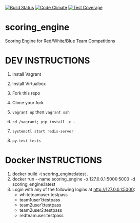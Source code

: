 [![Build Status](https://travis-ci.org/pwnbus/scoring_engine.svg?branch=master)](https://travis-ci.org/pwnbus/scoring_engine)
[![Code Climate](https://codeclimate.com/github/pwnbus/scoring_engine/badges/gpa.svg)](https://codeclimate.com/github/pwnbus/scoring_engine)
[![Test Coverage](https://codeclimate.com/github/pwnbus/scoring_engine/badges/coverage.svg)](https://codeclimate.com/github/pwnbus/scoring_engine/coverage)
# scoring_engine
Scoring Engine for Red/White/Blue Team Competitions

# DEV INSTRUCTIONS

1. Install Vagrant

2. Install Virtualbox

3. Fork this repo

4. Clone your fork

5. `vagrant up` then `vagrant ssh`

6. `cd /vagrant; pip install -e .`

7. `systemctl start redis-server`

8. `py.test tests`

# Docker INSTRUCTIONS

1. docker build -t scoring_engine:latest .
2. docker run --name scoring_engine -p 127.0.0.1:5000:5000 -d scoring_engine:latest
3. Login with any of the following logins at http://127.0.0.1:5000:
    - whiteteamuser:testpass
    - team1user1:testpass
    - team2user1:testpass
    - team2user2:testpass
    - redteamuser:testpass
 